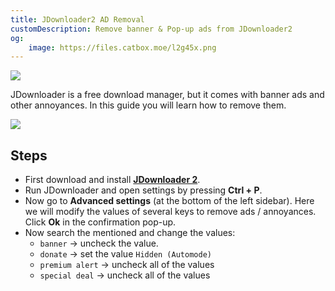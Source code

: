 ```yaml
---
title: JDownloader2 AD Removal
customDescription: Remove banner & Pop-up ads from JDownloader2
og:
    image: https://files.catbox.moe/l2g45x.png
---
```


[![](/asset/ad.png)](https://tinyurl.com/southvpn)

<GradientCard title="JDL AD Removal" description="Remove banner & Pop-up ads from JDL2" theme="turquoise" variant="thin"/>

JDownloader is a free download manager, but it comes with banner ads and other annoyances. In this guide you will learn how to remove them.

![](/ss/jd.png)

## Steps
- First download and install [**JDownloader 2**](https://jdownloader.org/jdownloader2).
- Run JDownloader and open settings by pressing **Ctrl + P**.
- Now go to **Advanced settings** (at the bottom of the left sidebar). Here we will modify the values of several keys to remove ads / annoyances. Click **Ok** in the confirmation pop-up.
- Now search the mentioned and change the values:
  - `banner` -> uncheck the value.
  - `donate` -> set the value `Hidden (Automode)`
  - `premium alert` -> uncheck all of the values
  - `special deal` -> uncheck all of the values